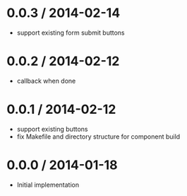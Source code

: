 
0.0.3 / 2014-02-14
==================

 * support existing form submit buttons

0.0.2 / 2014-02-12
==================

 * callback when done

0.0.1 / 2014-02-12
==================

 * support existing buttons
 * fix Makefile and directory structure for component build

0.0.0 / 2014-01-18 
==================

  * Initial implementation 
